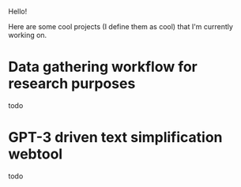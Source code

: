 Hello! 

Here are some cool projects (I define them as cool) that I'm currently working on.

# Data gathering workflow for research purposes

todo

# GPT-3 driven text simplification webtool

todo
